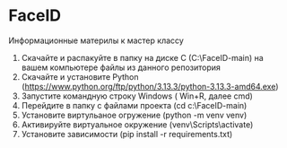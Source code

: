 # FaceID
Информационные материлы к мастер классу
1) Скачайте и распакуйте в папку на диске С (С:\FaceID-main) на вашем компьютере файлы из данного репозитория
2) Скачайте и установите Python (https://www.python.org/ftp/python/3.13.3/python-3.13.3-amd64.exe)
3) Запустите командную строку Windows ( Win+R, далее cmd)
4) Перейдите в папку с файлами проекта (cd c:\FaceID-main)
5) Установите виртульаное огружение (python -m venv venv)
6) Активируйте виртуальное окружение (venv\Scripts\activate)
7) Установите зависимости (pip install -r requirements.txt)

